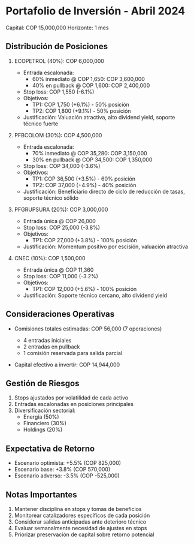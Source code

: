 # Portafolio de Inversión - Abril 2024

Capital: COP 15,000,000
Horizonte: 1 mes

## Distribución de Posiciones

1. ECOPETROL (40%): COP 6,000,000

   - Entrada escalonada:
     - 60% inmediato @ COP 1,650: COP 3,600,000
     - 40% en pullback @ COP 1,600: COP 2,400,000
   - Stop loss: COP 1,550 (-6.1%)
   - Objetivos:
     - TP1: COP 1,750 (+6.1%) - 50% posición
     - TP2: COP 1,800 (+9.1%) - 50% posición
   - Justificación: Valuación atractiva, alto dividend yield, soporte técnico fuerte

2. PFBCOLOM (30%): COP 4,500,000

   - Entrada escalonada:
     - 70% inmediato @ COP 35,280: COP 3,150,000
     - 30% en pullback @ COP 34,500: COP 1,350,000
   - Stop loss: COP 34,000 (-3.6%)
   - Objetivos:
     - TP1: COP 36,500 (+3.5%) - 60% posición
     - TP2: COP 37,000 (+4.9%) - 40% posición
   - Justificación: Beneficiario directo de ciclo de reducción de tasas, soporte técnico sólido

3. PFGRUPSURA (20%): COP 3,000,000

   - Entrada única @ COP 26,000
   - Stop loss: COP 25,000 (-3.8%)
   - Objetivos:
     - TP1: COP 27,000 (+3.8%) - 100% posición
   - Justificación: Momentum positivo por escisión, valuación atractiva

4. CNEC (10%): COP 1,500,000
   - Entrada única @ COP 11,360
   - Stop loss: COP 11,000 (-3.2%)
   - Objetivos:
     - TP1: COP 12,000 (+5.6%) - 100% posición
   - Justificación: Soporte técnico cercano, alto dividend yield

## Consideraciones Operativas

- Comisiones totales estimadas: COP 56,000 (7 operaciones)

  - 4 entradas iniciales
  - 2 entradas en pullback
  - 1 comisión reservada para salida parcial

- Capital efectivo a invertir: COP 14,944,000

## Gestión de Riesgos

1. Stops ajustados por volatilidad de cada activo
2. Entradas escalonadas en posiciones principales
3. Diversificación sectorial:
   - Energía (50%)
   - Financiero (30%)
   - Holdings (20%)

## Expectativa de Retorno

- Escenario optimista: +5.5% (COP 825,000)
- Escenario base: +3.8% (COP 570,000)
- Escenario adverso: -3.5% (COP -525,000)

## Notas Importantes

1. Mantener disciplina en stops y tomas de beneficios
2. Monitorear catalizadores específicos de cada posición
3. Considerar salidas anticipadas ante deterioro técnico
4. Evaluar semanalmente necesidad de ajustes en stops
5. Priorizar preservación de capital sobre retorno potencial
